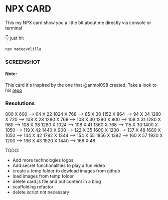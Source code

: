 # NPX CARD

This my NPX card show you a little bit about me directly via console or terminal

👇 just hit

```bash
npx mateovelilla
```

### SCREENSHOT



#### Note:

This card it's inspired by the one that @anmol098 created. Take a look to his [repo](https://github.com/anmol098/npx_card)

### Resolutions
800 X 600 --> 64 X 22
1024 X 768 --> 85 X 30
1152 X 864 --> 94 X 34
1280 X 720 --> 108 X 28
1280 X 768 --> 108 X 30
1280 X 800 --> 108 X 31
1280 X 960 --> 108 X 38
1280 X 1024 --> 108 X 41
1360 X 768 --> 115 X 30
1400 X 1050 --> 119 X 42
1440 X 900 --> 122 X 35
1600 X 1200 --> 137 X 48
1680 X 1050 --> 144 X 42
1792 X 1344 --> 154 X 55
1856 X 1392 --> 160 X 57
1920 X 1200 --> 166 X 43
1920 X 1440 --> 166 X 48

TODO:
- Add more technologies logos
- Add secret functionalities to play a fun video
- create a temp folder to dowload images from github
- load images from temp folder
- delete card.js file and put content in a blog
- scaffolding refactor
- delete script not necessary
